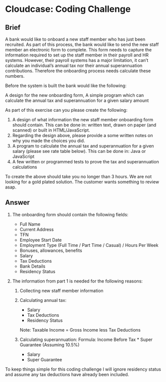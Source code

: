 # Cloudcase: Coding Challenge

## Brief

A bank would like to onboard a new staff member who has just been recruited. As part of this process, the bank would like to send the new staff member an electronic form to complete. This form needs to capture the information required to set up the staff member in their payroll and HR systems. However, their payroll systems has a major limitation, it can’t calculate an individual’s annual tax nor their annual superannuation contributions. Therefore the onboarding process needs calculate these numbers.

Before the system is built the bank would like the following:

A design for the new onboarding form,
A simple program which can calculate the annual tax and superannuation for a given salary amount

As part of this exercise can you please create the following:

1. A design of what information the new staff member onboarding form should contain. This can be done in: written text, drawn on paper (and scanned) or built in HTML/JavaScript.
2. Regarding the design above, please provide a some written notes on why you made the choices you did.
3. A program to calculate the annual tax and superannuation for a given salary (please see rate table below). This can be done in: Java or JavaScript
4. A few written or programmed tests to prove the tax and superannuation calculations

To create the above should take you no longer than 3 hours. We are not looking for a gold plated solution. The customer wants something to review asap.

## Answer

1. The onboarding form should contain the following fields:

    - Full Name
    - Current Address
    - TFN
    - Employee Start Date
    - Employment Type (Full Time / Part Time / Casual) / Hours Per Week
    - Bonuses, allowances, benefits
    - Salary
    - Tax Deductions
    - Bank Details
    - Residency Status

2. The information from part 1 is needed for the following reasons:

    1. Collecting new staff member information
    2. Calculating annual tax:

        - Salary
        - Tax Deductions
        - Residency Status

        Note: Taxable Income = Gross Income less Tax Deductions

    3. Calculating superannuation:
        Formula: Income Before Tax * Super Guarantee (Assuming 10.5%)
        - Salary
        - Super Guarantee

To keep things simple for this coding challenge I will ignore residency status and assume any tax deductions have already been included.
